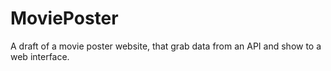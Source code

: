 # MoviePoster
A draft of a movie poster website, that grab data from an API and show to a web interface.
